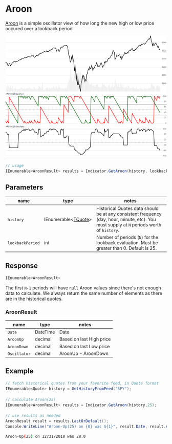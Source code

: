 ﻿# Aroon

[Aroon](https://school.stockcharts.com/doku.php?id=technical_indicators:aroon) is a simple oscillator view of how long the new high or low price occured over a lookback period.

![image](chart.png)

```csharp
// usage
IEnumerable<AroonResult> results = Indicator.GetAroon(history, lookbackPeriod);  
```

## Parameters

| name | type | notes
| -- |-- |--
| `history` | IEnumerable\<[TQuote](../../docs/GUIDE.md#quote)\> | Historical Quotes data should be at any consistent frequency (day, hour, minute, etc).  You must supply at `N` periods worth of `history`.
| `lookbackPeriod` | int | Number of periods (`N`) for the lookback evaluation.  Must be greater than 0.  Default is 25.

## Response

```csharp
IEnumerable<AroonResult>
```

The first `N-1` periods will have `null` Aroon values since there's not enough data to calculate.  We always return the same number of elements as there are in the historical quotes.

### AroonResult

| name | type | notes
| -- |-- |--
| `Date` | DateTime | Date
| `AroonUp` | decimal | Based on last High price
| `AroonDown` | decimal | Based on last Low price
| `Oscillator` | decimal | AroonUp - AroonDown

## Example

```csharp
// fetch historical quotes from your favorite feed, in Quote format
IEnumerable<Quote> history = GetHistoryFromFeed("SPY");

// calculate Aroon(25)
IEnumerable<AroonResult> results = Indicator.GetAroon(history,25);

// use results as needed
AroonResult result = results.LastOrDefault();
Console.WriteLine("Aroon-Up(25) on {0} was ${1}", result.Date, result.AroonUp);
```

```bash
Aroon-Up(25) on 12/31/2018 was 28.0
```
